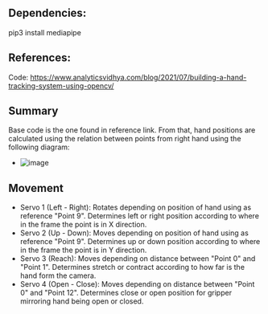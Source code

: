 ## Dependencies:
pip3 install mediapipe

## References:
Code: https://www.analyticsvidhya.com/blog/2021/07/building-a-hand-tracking-system-using-opencv/

## Summary
Base code is the one found in reference link. From that, hand positions are calculated using the relation between points from right hand using the following diagram:
* ![image](https://user-images.githubusercontent.com/49768807/136865461-2755365b-af49-41dc-b3eb-3dba6ff1eb7e.png)

## Movement
* Servo 1 (Left - Right): Rotates depending on position of hand using as reference "Point 9". Determines left or right position according to where in the frame the point is in X direction.
* Servo 2 (Up - Down): Moves depending on position of hand using as reference "Point 9". Determines up or down position according to where in the frame the point is in Y direction.
* Servo 3 (Reach): Moves depending on distance between "Point 0" and "Point 1". Determines stretch or contract according to how far is the hand form the camera.
* Servo 4 (Open - Close): Moves depending on distance between "Point 0" and "Point 12". Determines close or open position for gripper mirroring hand being open or closed.
